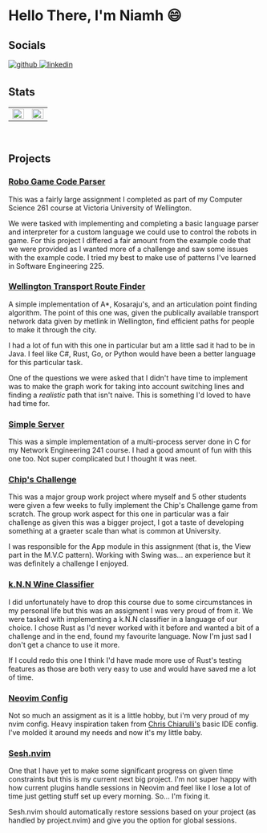 # Hello There, I'm Niamh 😄
## Socials
<a href="https://github.com/Niamh" target="_blank">
<img src=https://img.shields.io/badge/github-%2324292e.svg?&style=for-the-badge&logo=github&logoColor=white alt=github style="margin-bottom: 5px;" />
</a>
<a href="https://www.linkedin.com/in/niamhferns/" target="_blank">
<img src=https://img.shields.io/badge/linkedin-%231E77B5.svg?&style=for-the-badge&logo=linkedin&logoColor=white alt=linkedin style="margin-bottom: 5px;" />
</a>  

## Stats
<table><tr><td valign="top" width="50%">

<img src="https://github-readme-stats.vercel.app/api?username=mmbi-glitch&show_icons=true&count_private=true&include_all_commits&hide_border=true&theme=synthwave" align="left" style="width: 100%" />

</td><td valign="top" width="50%">

<img src="https://github-readme-stats.vercel.app/api/top-langs/?username=mmbi-glitch&hide_border=true&layout=compact&theme=synthwave" align="left" style="width: 100%" />

</td></tr></table>  

<br/>  

## Projects
### [Robo Game Code Parser](https://github.com/NiamhFerns/course-work/tree/all/COMP-261/RoboGame)
This was a fairly large assignment I completed as part of my Computer Science 261 course at Victoria University of Wellington.

We were tasked with implementing and completing a basic language parser and interpreter for a custom language we could use to control the robots in game. For this project I differed a fair amount from the 
example code that we were provided as I wanted more of a challenge and saw some issues with the example code. I tried my best to make use of patterns I've learned in Software Engineering 225.

### [Wellington Transport Route Finder](https://github.com/NiamhFerns/course-work/tree/all/COMP-261/WellingtonTransport)
A simple implementation of A*, Kosaraju's, and an articulation point finding algorithm. The point of this one was, given the publically available transport network data given by metlink in Wellington,
find efficient paths for people to make it through the city.

I had a lot of fun with this one in particular but am a little sad it had to be in Java. I feel like C#, Rust, Go, or Python would have been a better language for this particular task. 

One of the questions we were asked that I didn't have time to implement was to make the graph work for taking into account switching lines and finding a *realistic* path that isn't naive. This is something I'd loved to
have had time for.

### [Simple Server](https://github.com/NiamhFerns/course-work/tree/all/NWEN-241/assignment-3)
This was a simple implementation of a multi-process server done in C for my Network Engineering 241 course. I had a good amount of fun with this one too. Not super complicated but I thought it was neet.

### [Chip's Challenge](https://github.com/NiamhFerns/course-work/tree/all/SWEN-225/chips_challenge)
This was a major group work project where myself and 5 other students were given a few weeks to fully implement the Chip's Challenge game from scratch. The group work aspect for this one in particular was a fair challenge 
as given this was a bigger project, I got a taste of developing something at a graeter scale than what is common at University. 

I was responsible for the App module in this assignment (that is, the View part in the M.V.C pattern). Working with Swing was... an experience but it was definitely a challenge I enjoyed.

### [k.N.N Wine Classifier](https://github.com/NiamhFerns/course-work/tree/all/COMP-307/assignment-1/wine_classifier)
I did unfortunately have to drop this course due to some circumstances in my personal life but this was an assigment I was very proud of from it. We were tasked with implementing a k.N.N classifier in a language of our choice. 
I chose Rust as I'd never worked with it before and wanted a bit of a challenge and in the end, found my favourite language. Now I'm just sad I don't get a chance to use it more.

If I could redo this one I think I'd have made more use of Rust's testing features as those are both very easy to use and would have saved me a lot of time.

### [Neovim Config](https://github.com/NiamhFerns/nvim)
Not so much an assigment as it is a little hobby, but i'm very proud of my nvim config. Heavy inspiration taken from [Chris Chiarulli's](https://github.com/ChristianChiarulli) basic IDE config. I've molded it around my needs 
and now it's my little baby.

### [Sesh.nvim](https://github.com/NiamhFerns/sesh.nvim)
One that I have yet to make some significant progress on given time constraints but this is my current next big project. I'm not super happy with how current plugins handle sessions in Neovim and feel like I lose a lot of time
just getting stuff set up every morning. So... I'm fixing it. 

Sesh.nvim should automatically restore sessions based on your project (as handled by project.nvim) and give you the option for global sessions. 
